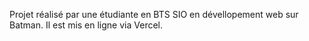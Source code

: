 Projet réalisé par une étudiante en BTS SIO en dévellopement web sur Batman.
Il est mis en ligne via Vercel.